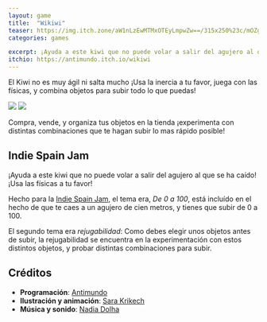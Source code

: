 ```yaml
---
layout: game
title:  "Wikiwi"
teaser: https://img.itch.zone/aW1nLzEwMTMxOTEyLmpwZw==/315x250%23c/mOZgbg.jpg
categories: games

excerpt: ¡Ayuda a este kiwi que no puede volar a salir del agujero al que se ha caído!
itchio: https://antimundo.itch.io/wikiwi
---
```


El Kiwi no es muy ágil ni salta mucho ¡Usa la inercia a tu favor, juega con las físicas, y combina objetos para subir todo lo que puedas!

<div class="img-container">
    <img src="https://img.itch.zone/aW1nLzEwMTM2NTQ0LmdpZg==/original/xdn8U6.gif">
    <img src="https://img.itch.zone/aW1nLzEwMTM2NTc4LmdpZg==/original/RWF9rn.gif">
</div>

Compra, vende, y organiza tus objetos en la tienda ¡experimenta con distintas combinaciones que te hagan subir lo mas rápido posible!

## Indie Spain Jam

¡Ayuda a este kiwi que no puede volar a salir del agujero al que se ha caído! ¡Usa las físicas a tu favor!

Hecho para la [Indie Spain Jam](https://itch.io/jam/indie-spain-jam), el tema era, *De 0 a 100*, está incluído en el hecho de que te caes a un agujero de cien metros, y tienes que subir de 0 a 100.

El segundo tema era *rejugabilidad*: Como debes elegir unos objetos antes de subir, la rejugabilidad se encuentra en la experimentación con estos distintos objetos, y probar distintas combinaciones para subir.

## Créditos

-   **Programación**: [Antimundo](https://antimundo.itch.io/)
-   **Ilustración y animación**: [Sara Krikech](https://www.instagram.com/krikeshh/)
-   **Música y sonido**: [Nadia Dolha](https://vicectrl.itch.io/)